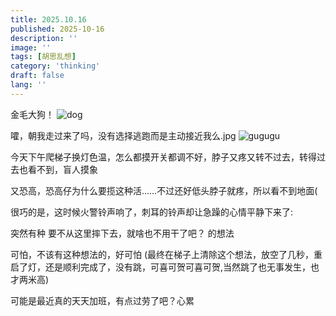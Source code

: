```yaml
---
title: 2025.10.16
published: 2025-10-16
description: ''
image: ''
tags: [胡思乱想]
category: 'thinking'
draft: false 
lang: ''
---
```


金毛大狗！
![dog](https://pub-c3306c5d138f4828a035b38ec399091a.r2.dev/thinking/images/IMG_2025_1016_01.jpg)

嚯，朝我走过来了吗，没有选择逃跑而是主动接近我么.jpg
![gugugu](https://pub-c3306c5d138f4828a035b38ec399091a.r2.dev/thinking/images/IMG_2025_1016_02.jpg)

今天下午爬梯子换灯色温，怎么都摸开关都调不好，脖子又疼又转不过去，转得过去也看不到，盲人摸象

又恐高，恐高仔为什么要揽这种活……不过还好低头脖子就疼，所以看不到地面(

很巧的是，这时候火警铃声响了，刺耳的铃声却让急躁的心情平静下来了:

突然有种 要不从这里摔下去，就啥也不用干了吧？ 的想法

可怕，不该有这种想法的，好可怕 (最终在梯子上清除这个想法，放空了几秒，重启了灯，还是顺利完成了，没有跳，可喜可贺可喜可贺,当然跳了也无事发生，也才两米高)

可能是最近真的天天加班，有点过劳了吧？心累